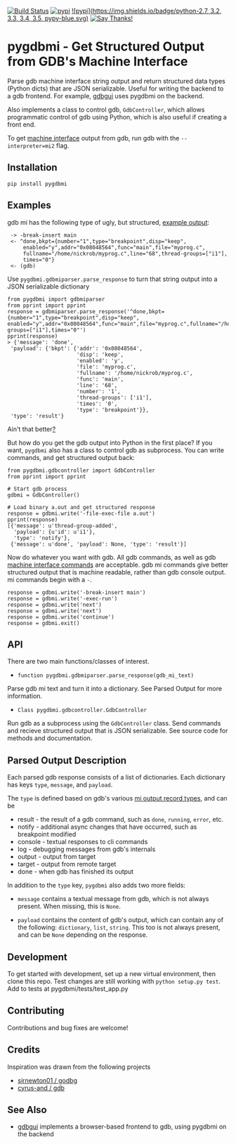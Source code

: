 [![Build Status](https://travis-ci.org/cs01/pygdbmi.svg?branch=master)](https://travis-ci.org/cs01/pygdbmi)
[![pypi](https://img.shields.io/badge/pypi-v0.7.1-blue.svg)](https://pypi.python.org/pypi/pygdbmi/0.7)
[![pypi](https://img.shields.io/badge/python-2.7, 3.2, 3.3, 3.4, 3.5, pypy-blue.svg)]()
[![Say Thanks!](https://img.shields.io/badge/SayThanks.io-☼-blue.svg)](https://saythanks.io/to/grassfedcode)

# pygdbmi - Get Structured Output from GDB's Machine Interface
Parse gdb machine interface string output and return structured data types (Python dicts) that are JSON serializable. Useful for writing the backend to a gdb frontend. For example, [gdbgui](https://github.com/cs01/gdbgui) uses pygdbmi on the backend.

Also implements a class to control gdb, `GdbController`, which allows programmatic control of gdb using Python, which is also useful if creating a front end.

To get [machine interface](https://sourceware.org/gdb/onlinedocs/gdb/GDB_002fMI.html) output from gdb, run gdb with the `--interpreter=mi2` flag.

## Installation

    pip install pygdbmi

## Examples
gdb mi has the following type of ugly, but structured, [example output](https://sourceware.org/gdb/onlinedocs/gdb/GDB_002fMI-Simple-Examples.html#GDB_002fMI-Simple-Examples):

     -> -break-insert main
     <- ^done,bkpt={number="1",type="breakpoint",disp="keep",
         enabled="y",addr="0x08048564",func="main",file="myprog.c",
         fullname="/home/nickrob/myprog.c",line="68",thread-groups=["i1"],
         times="0"}
     <- (gdb)


Use `pygdbmi.gdbmiparser.parse_response` to turn that string output into a JSON serializable dictionary

    from pygdbmi import gdbmiparser
    from pprint import pprint
    response = gdbmiparser.parse_response('^done,bkpt={number="1",type="breakpoint",disp="keep", enabled="y",addr="0x08048564",func="main",file="myprog.c",fullname="/home/nickrob/myprog.c",line="68",thread-groups=["i1"],times="0"')
    pprint(response)
    > {'message': 'done',
     'payload': {'bkpt': {'addr': '0x08048564',
                          'disp': 'keep',
                          'enabled': 'y',
                          'file': 'myprog.c',
                          'fullname': '/home/nickrob/myprog.c',
                          'func': 'main',
                          'line': '68',
                          'number': '1',
                          'thread-groups': ['i1'],
                          'times': '0',
                          'type': 'breakpoint'}},
     'type': 'result'}

Ain't that better[?](https://www.youtube.com/watch?v=9-6GuttRWGE)

But how do you get the gdb output into Python in the first place? If you want, `pygdbmi` also has a class to control gdb as subprocess. You can write commands, and get structured output back:

    from pygdbmi.gdbcontroller import GdbController
    from pprint import pprint

    # Start gdb process
    gdbmi = GdbController()

    # Load binary a.out and get structured response
    response = gdbmi.write('-file-exec-file a.out')
    pprint(response)
    [{'message': u'thread-group-added',
      'payload': {u'id': u'i1'},
      'type': 'notify'},
     {'message': u'done', 'payload': None, 'type': 'result'}]

Now do whatever you want with gdb. All gdb commands, as well as gdb [machine interface commands]((https://sourceware.org/gdb/onlinedocs/gdb/GDB_002fMI-Input-Syntax.html#GDB_002fMI-Input-Syntax)) are acceptable. gdb mi commands give better structured output that is machine readable, rather than gdb console output. mi commands begin with a `-`.

    response = gdbmi.write('-break-insert main')
    response = gdbmi.write('-exec-run')
    response = gdbmi.write('next')
    response = gdbmi.write('next')
    response = gdbmi.write('continue')
    response = gdbmi.exit()

## API
There are two main functions/classes of interest.

* `function pygdbmi.gdbmiparser.parse_response(gdb_mi_text)`

Parse gdb mi text and turn it into a dictionary. See Parsed Output for more information.

* `Class pygdbmi.gdbcontroller.GdbController`

Run gdb as a subprocess using the `GdbController` class. Send commands and recieve structured output that is JSON serializable. See source code for methods and documentation.


## Parsed Output Description
Each parsed gdb response consists of a list of dictionaries. Each dictionary has keys `type`, `message`, and `payload`.

The `type` is defined based on gdb's various [mi output record types]((https://sourceware.org/gdb/onlinedocs/gdb/GDB_002fMI-Output-Records.html#GDB_002fMI-Output-Records)), and can be

* result - the result of a gdb command, such as `done`, `running`, `error`, etc.
* notify - additional async changes that have occurred, such as breakpoint modified
* console - textual responses to cli commands
* log - debugging messages from gdb's internals
* output - output from target
* target - output from remote target
* done - when gdb has finished its output

In addition to the `type` key, `pygdbmi` also adds two more fields:

* `message` contains a textual message from gdb,  which is not always present. When missing, this is `None`.

* `payload` contains the content of gdb's output, which can contain any of the following: `dictionary`, `list`, `string`. This too is not always present, and can be `None` depending on the response.

## Development

To get started with development, set up a new virtual environment, then clone this repo. Test changes are still working with `python setup.py test`. Add to tests at pygdbmi/tests/test_app.py

## Contributing

Contributions and bug fixes are welcome!

## Credits

Inspiration was drawn from the following projects

* [sirnewton01 / godbg](https://github.com/sirnewton01/godbg)
* [cyrus-and / gdb](https://github.com/cyrus-and/gdb)

## See Also

* [gdbgui](https://github.com/cs01/gdbgui) implements a browser-based frontend to gdb, using pygdbmi on the backend
